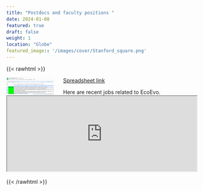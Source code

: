 ```yaml
---
title: "Postdocs and faculty positions "
date: 2024-01-08
featured: true
draft: false
weight: 1
location: "Globe"
featured_image:: '/images/cover/Stanford_square.png'
---
```

{{< rawhtml >}}
<div>
<img src="IES_jobs02.png" alt="logo" style="float:left;width:25%;height:25%;padding:0 25px 0 0;">
<!--<h2> Advisor: Claudia Stephan </h2>-->    
<a href="https://docs.google.com/spreadsheets/d/1Fvh1BZANNKsn8oVqqN2V4mQtKjpivU7fGqygNTTRAj8/edit#gid=1864294017">Spreadsheet link</a>

<p> Here are recent jobs related to EcoEvo.

  <iframe src="https://docs.google.com/spreadsheets/d/e/2PACX-1vSf-BdXCl24ABDOm2-9aK5zFzrTuUPkIwJ_5T8uDeInEJ_e9vV_qJ6mSIsZw2Ryq6A1n3ODocLzhxiF/pubhtml?gid=1864294017&single=true&widget=true&headers=false" width="100%" height="200"></iframe>

</p>
</div>
{{< /rawhtml >}}
<!--more-->

